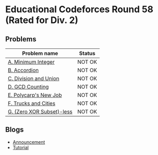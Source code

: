 # Educational Codeforces Round 58 (Rated for Div. 2)

## Problems

|Problem name|Status|
|------------|---------|
| [A. Minimum Integer](problems/A._Minimum_Integer.md)|NOT OK|
| [B. Accordion](problems/B._Accordion.md)|NOT OK|
| [C. Division and Union](problems/C._Division_and_Union.md)|NOT OK|
| [D. GCD Counting](problems/D._GCD_Counting.md)|NOT OK|
| [E. Polycarp's New Job](problems/E._Polycarp's_New_Job.md)|NOT OK|
| [F. Trucks and Cities](problems/F._Trucks_and_Cities.md)|NOT OK|
| [G. (Zero XOR Subset)-less](problems/G._(Zero_XOR_Subset)-less.md)|NOT OK|
## Blogs

- [Announcement](blogs/Announcement.md)
- [Tutorial](blogs/Tutorial.md)
